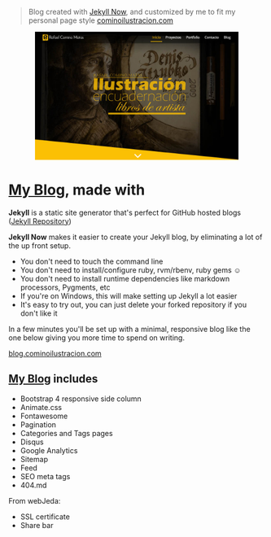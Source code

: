 
> Blog created with [Jekyll Now](https://github.com/barryclark/jekyll-now), and customized by me to fit my personal page style
[cominoilustracion.com](https://cominoilustracion.com)

<p align="center"><img src="images/captura-miweb.jpg" width="400px"></p>

# [My Blog](https://blog.cominoilustracion.com), made with

**Jekyll** is a static site generator that's perfect for GitHub hosted blogs ([Jekyll Repository](https://github.com/jekyll/jekyll))

**Jekyll Now** makes it easier to create your Jekyll blog, by eliminating a lot of the up front setup.

- You don't need to touch the command line
- You don't need to install/configure ruby, rvm/rbenv, ruby gems :relaxed:
- You don't need to install runtime dependencies like markdown processors, Pygments, etc
- If you're on Windows, this will make setting up Jekyll a lot easier
- It's easy to try out, you can just delete your forked repository if you don't like it

In a few minutes you'll be set up with a minimal, responsive blog like the one below giving you more time to spend on writing.

[blog.cominoilustracion.com](https://blog.cominoilustracion.com)

## [My Blog](https://blog.cominoilustracion.com) includes

- Bootstrap 4 responsive side column
- Animate.css
- Fontawesome
- Pagination
- Categories and Tags pages
- Disqus
- Google Analytics
- Sitemap
- Feed
- SEO meta tags
- 404.md

From webJeda:

- SSL certificate
- Share bar


